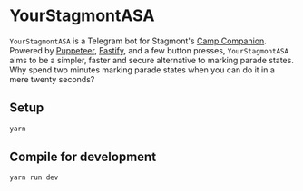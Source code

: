 # YourStagmontASA

`YourStagmontASA` is a Telegram bot for Stagmont's [Camp Companion](https://i-zone.mobi/Companion/). Powered by [Puppeteer](https://github.com/puppeteer/puppeteer), [Fastify](https://github.com/fastify/fastify), and a few button presses, `YourStagmontASA` aims to be a simpler, faster and secure alternative to marking parade states. Why spend two minutes marking parade states when you can do it in a mere twenty seconds?

## Setup

```bash
yarn
```

## Compile for development

```bash
yarn run dev
```

